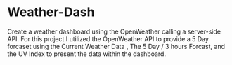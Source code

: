 # Weather-Dash

Create a weather dashboard using the OpenWeather calling a server-side API. For this project I utilized the OpenWeather API to provide a 5 Day forcaset using the Current Weather Data , The 5 Day / 3 hours Forcast, and the UV Index to present the data within the dashboard.

